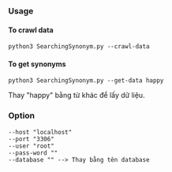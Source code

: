 ### Usage
#### To crawl data
```commandline
python3 SearchingSynonym.py --crawl-data
```
#### To get synonyms
```commandline
python3 SearchingSynonym.py --get-data happy
```
Thay "happy" bằng từ khác để lấy dữ liệu.
### Option
```
--host "localhost"
--port "3306"
--user "root"
--pass-word ""
--database "" --> Thay bằng tên database
```